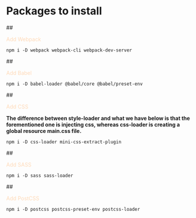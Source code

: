 # Packages to install

## <p style="color: peachpuff"> Add Webpack </p>

`npm i -D webpack webpack-cli webpack-dev-server`

## <p style="color: peachpuff"> Add Babel </p>

`npm i -D babel-loader @babel/core @babel/preset-env`

## <p style="color: peachpuff"> Add CSS </p>

<b>The difference between style-loader and what we have below is that the forementioned one is injecting css, whereas css-loader is creating a global resource main.css file.</b>

`npm i -D css-loader mini-css-extract-plugin`

## <p style="color: peachpuff"> Add SASS </p>

`npm i -D sass sass-loader`

## <p style="color: peachpuff"> Add PostCSS </p>

`npm i -D postcss postcss-preset-env postcss-loader`
